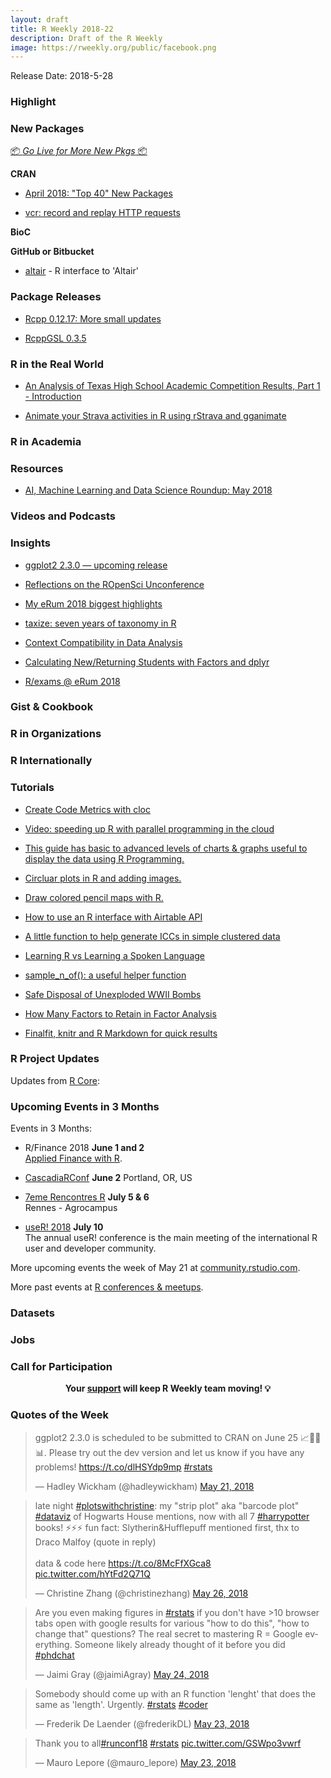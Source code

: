 ```yaml
---
layout: draft
title: R Weekly 2018-22
description: Draft of the R Weekly
image: https://rweekly.org/public/facebook.png
---
```


Release Date: 2018-5-28

###  Highlight



###  New Packages

<p class="added-hostname"><a href="https://rweekly.org/live" target="_blank" class="externalLink">📦 <i>Go Live for More New Pkgs</i> 📦</a></p>

**CRAN**


+ [April 2018: "Top 40" New Packages](https://rviews.rstudio.com/2018/05/24/april-2018-top-40-new-packages/)

+ [vcr: record and replay HTTP requests](https://ropensci.org/technotes/2018/05/25/vcr-http-request-cacahing/)



**BioC**


**GitHub or Bitbucket**

+ [altair](https://vegawidget.rbind.io/post/2018-05-20-introducing-altair/) - R interface to 'Altair'

### Package Releases

+ [Rcpp 0.12.17: More small updates](http://dirk.eddelbuettel.com/blog/2018/05/20#rcpp_0.12.17)

+ [RcppGSL 0.3.5](http://dirk.eddelbuettel.com/blog/2018/05/19#rcppgsl_0.3.5)




### R in the Real World


+ [An Analysis of Texas High School Academic Competition Results, Part 1 - Introduction](https://tonyelhabr.rbind.io/posts/analysis-texas-high-school-academics-intro/)

+ [Animate your Strava activities in R using rStrava and gganimate](https://padpadpadpad.github.io/post/animate-your-strava-activities-using-rstrava-and-gganimate/)




###  R in Academia



###  Resources


+ [AI, Machine Learning and Data Science Roundup: May 2018](http://blog.revolutionanalytics.com/2018/05/ai-roundup-may-2018.html)


###  Videos and Podcasts




### Insights

+ [ggplot2 2.3.0 — upcoming release](https://www.tidyverse.org/articles/2018/05/ggplot2-2-3-0/)

+ [Reflections on the ROpenSci Unconference](http://blog.revolutionanalytics.com/2018/05/reflections-on-the-ropensci-unconference.html)


+ [My eRum 2018 biggest highlights](https://petolau.github.io/eRum-2018-my-view/)


+ [taxize: seven years of taxonomy in R](https://ropensci.org/technotes/2018/05/23/taxize-seven-years/)


+ [Context Compatibility in Data Analysis](https://simplystatistics.org/2018/05/24/context-compatibility-in-data-analysis/)


+ [Calculating New/Returning Students with Factors and dplyr](https://daranzolin.github.io//articles/2018-05/new-student-ratio)

+ [R/exams @ eRum 2018](http://www.R-exams.org/general/erum2018/)

### Gist & Cookbook




###  R in Organizations



### R Internationally



###  Tutorials


+ [Create Code Metrics with cloc](https://rud.is/b/2018/05/19/create-code-metrics-with-cloc/)

+ [Video: speeding up R with parallel programming in the cloud](http://blog.revolutionanalytics.com/2018/05/video-speeding-up-r-foreach.html)


+ [This guide has basic to advanced levels of charts & graphs useful to display the data using R Programming.](https://www.tatvic.com/blog/7-visualizations-learn-r/)

+ [Circluar plots in R and adding images.](https://drmowinckels.io/blog/circluar-plots-in-r-and-adding-images/)

+ [Draw colored pencil maps with R.](https://rgeomatic.hypotheses.org/1333)



+ [How to use an R interface with Airtable API](https://itsalocke.com/blog/how-to-use-an-r-interface-with-airtable-api/)

+ [A little function to help generate ICCs in simple clustered data](https://www.rdatagen.net/post/a-little-function-to-help-generate-iccs-in-simple-clustered-data/)

+ [Learning R vs Learning a Spoken Language](http://www.dsup.org/blog/learning-r-vs-learning-a-spoken-language/)

+ [sample_n_of(): a useful helper function](https://tjmahr.github.io/sample-n-groups/)

+ [Safe Disposal of Unexploded WWII Bombs](http://staff.math.su.se/hoehle/blog/2018/05/21/uxb.html)

+ [How Many Factors to Retain in Factor Analysis](https://neuropsychology.github.io/psycho.R/2018/05/24/n_factors.html)

+ [Finalfit, knitr and R Markdown for quick results](http://www.datasurg.net/2018/05/22/finalfit-knitr-and-r-markdown-for-quick-results/)


<!--<div class="post-more-begin"></div><div class="post-more-end"></div>-->


###  R Project Updates

Updates from [R Core](http://developer.r-project.org/blosxom.cgi/R-devel/NEWS):




###  Upcoming Events in 3 Months

Events in 3 Months:

+ R/Finance 2018 **June 1 and 2** <br />
[Applied Finance with R](http://www.rinfinance.com).

+ [CascadiaRConf](https://cascadiarconf.com/) **June 2**
Portland, OR, US

+ [7eme Rencontres R](https://r2018-rennes.sciencesconf.org/)  **July 5 & 6** <br />
Rennes - Agrocampus

+ [useR! 2018](https://user2018.r-project.org/) **July 10** <br />
The annual useR! conference is the main meeting of the international R user and developer community.

<!--

+ [LatinR 2018](http://latin-r.com/) **Sept 4-5** <br />
Buenos Aires, Argentina.

-->

More upcoming events the week of May 21 at [community.rstudio.com](https://community.rstudio.com/t/upcoming-r-community-events-week-of-2018-05-21/8506).

More past events at [R conferences & meetups](https://conf.rweekly.org).



### Datasets




### Jobs




###  Call for Participation

<p class="hide-support added-hostname support-rweekly" style="text-align: center;font-weight: bold;">Your <a class="non-visited externalLink" href="https://www.patreon.com/rweekly" onclick="pas(this)">support</a> will keep R Weekly team moving! 💡</p>

###  Quotes of the Week

<blockquote class="twitter-tweet" data-lang="en"><p lang="en" dir="ltr">ggplot2 2.3.0 is scheduled to be submitted to CRAN on June 25 📈🎉💅📊. Please try out the dev version and let us know if you have any problems! <a href="https://t.co/dlHSYdp9mp">https://t.co/dlHSYdp9mp</a> <a href="https://twitter.com/hashtag/rstats?src=hash&amp;ref_src=twsrc%5Etfw">#rstats</a></p>&mdash; Hadley Wickham (@hadleywickham) <a href="https://twitter.com/hadleywickham/status/998693343864406016?ref_src=twsrc%5Etfw">May 21, 2018</a></blockquote>


<blockquote class="twitter-tweet" data-lang="en"><p lang="en" dir="ltr">late night <a href="https://twitter.com/hashtag/plotswithchristine?src=hash&amp;ref_src=twsrc%5Etfw">#plotswithchristine</a>: my &quot;strip plot&quot; aka &quot;barcode plot&quot; <a href="https://twitter.com/hashtag/dataviz?src=hash&amp;ref_src=twsrc%5Etfw">#dataviz</a> of Hogwarts House mentions, now with all 7 <a href="https://twitter.com/hashtag/harrypotter?src=hash&amp;ref_src=twsrc%5Etfw">#harrypotter</a> books! ⚡️⚡️⚡️ fun fact: Slytherin&amp;Hufflepuff mentioned first, thx to Draco Malfoy (quote in reply) <br><br>data &amp; code here <a href="https://t.co/8McFfXGca8">https://t.co/8McFfXGca8</a> <a href="https://t.co/hYtFd2Q71Q">pic.twitter.com/hYtFd2Q71Q</a></p>&mdash; Christine Zhang (@christinezhang) <a href="https://twitter.com/christinezhang/status/1000188704907059200?ref_src=twsrc%5Etfw">May 26, 2018</a></blockquote>

<blockquote class="twitter-tweet" data-lang="en"><p lang="en" dir="ltr">Are you even making figures in <a href="https://twitter.com/hashtag/rstats?src=hash&amp;ref_src=twsrc%5Etfw">#rstats</a> if you don&#39;t have &gt;10 browser tabs open with google results for various &quot;how to do this&quot;, &quot;how to change that&quot; questions? The real secret to mastering R = Google everything. Someone likely already thought of it before you did  <a href="https://twitter.com/hashtag/phdchat?src=hash&amp;ref_src=twsrc%5Etfw">#phdchat</a></p>&mdash; Jaimi Gray (@jaimiAgray) <a href="https://twitter.com/jaimiAgray/status/999650726145155074?ref_src=twsrc%5Etfw">May 24, 2018</a></blockquote>

<blockquote class="twitter-tweet" data-lang="en"><p lang="en" dir="ltr">Somebody should come up with an R function &#39;lenght&#39; that does the same as &#39;length&#39;. Urgently. <a href="https://twitter.com/hashtag/rstats?src=hash&amp;ref_src=twsrc%5Etfw">#rstats</a> <a href="https://twitter.com/hashtag/coder?src=hash&amp;ref_src=twsrc%5Etfw">#coder</a></p>&mdash; Frederik De Laender (@frederikDL) <a href="https://twitter.com/frederikDL/status/999385106153463808?ref_src=twsrc%5Etfw">May 23, 2018</a></blockquote>

<blockquote class="twitter-tweet" data-lang="en"><p lang="en" dir="ltr">Thank you to all<a href="https://twitter.com/hashtag/runconf18?src=hash&amp;ref_src=twsrc%5Etfw">#runconf18</a> <a href="https://twitter.com/hashtag/rstats?src=hash&amp;ref_src=twsrc%5Etfw">#rstats</a> <a href="https://t.co/GSWpo3vwrf">pic.twitter.com/GSWpo3vwrf</a></p>&mdash; Mauro Lepore (@mauro_lepore) <a href="https://twitter.com/mauro_lepore/status/999117882800852992?ref_src=twsrc%5Etfw">May 23, 2018</a></blockquote>

